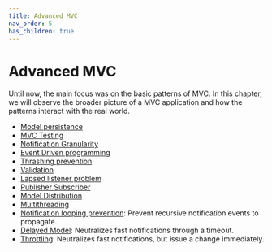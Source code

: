 ```yaml
---
title: Advanced MVC
nav_order: 5
has_children: true
---
```

# Advanced MVC

Until now, the main focus was on the basic patterns of MVC. In this chapter,
we will observe the broader picture of a MVC application and how the patterns interact
with the real world.

* [Model persistence](model_persistence.md)
* [MVC Testing](mvc_testing.md)
* [Notification Granularity](notification_granularity.md)
* [Event Driven programming](event_driven_programming.md)
* [Thrashing prevention](trashing_prevention.md)
* [Validation](validation.md)
* [Lapsed listener problem](lapsed_listener_problem.md)
* [Publisher Subscriber](publisher_subscriber.md)
* [Model Distribution](model_distribution.md)
* [Multithreading](multithreading.md)
* [Notification looping prevention](28_notification_looping_prevention.md): Prevent recursive notification events to propagate.
* [Delayed Model](40_delayed_model.md): Neutralizes fast notifications through a timeout.
* [Throttling](41_throttling.md): Neutralizes fast notifications, but issue a change immediately.
